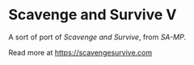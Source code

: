 # Scavenge and Survive V

A sort of port of _Scavenge and Survive_, from _SA-MP_.

Read more at <https://scavengesurvive.com>
